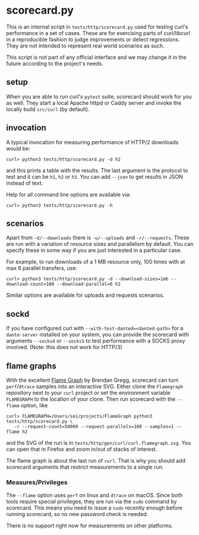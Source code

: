 <!--
Copyright (C) Daniel Stenberg, <daniel@haxx.se>, et al.

SPDX-License-Identifier: curl
-->

# scorecard.py

This is an internal script in `tests/http/scorecard.py` used for testing
curl's performance in a set of cases. These are for exercising parts of
curl/libcurl in a reproducible fashion to judge improvements or detect
regressions. They are not intended to represent real world scenarios
as such.

This script is not part of any official interface and we may
change it in the future according to the project's needs.

## setup

When you are able to run curl's `pytest` suite, scorecard should work
for you as well. They start a local Apache httpd or Caddy server and
invoke the locally build `src/curl` (by default).

## invocation

A typical invocation for measuring performance of HTTP/2 downloads would be:

```
curl> python3 tests/http/scorecard.py -d h2
```

and this prints a table with the results. The last argument is the protocol to test and
it can be `h1`, `h2` or `h3`. You can add `--json` to get results in JSON instead of text.

Help for all command line options are available via:

```
curl> python3 tests/http/scorecard.py -h
```

## scenarios

Apart from `-d/--downloads` there is `-u/--uploads` and `-r/--requests`. These are run with
a variation of resource sizes and parallelism by default. You can specify these in some way
if you are just interested in a particular case.

For example, to run downloads of a 1 MB resource only, 100 times with at max 6 parallel transfers, use:

```
curl> python3 tests/http/scorecard.py -d --download-sizes=1mb --download-count=100 --download-parallel=6 h2
```

Similar options are available for uploads and requests scenarios.

## sockd

If you have configured curl with `--with-test-danted=<danted-path>` for a
`dante-server` installed on your system, you can provide the scorecard
with arguments `--socks4` or `--socks5` to test performance with a SOCKS proxy
involved. (Note: this does not work for HTTP/3)

## flame graphs

With the excellent [Flame Graph](https://github.com/brendangregg/FlameGraph) by Brendan Gregg, scorecard can turn `perf`/`dtrace` samples into an interactive SVG. Either clone the `Flamegraph` repository next to your `curl` project or set the environment variable `FLAMEGRAPH` to the location of your clone. Then run scorecard with the `--flame` option, like

```
curl> FLAMEGRAPH=/Users/sei/projects/FlameGraph python3 tests/http/scorecard.py \
   -r --request-count=50000 --request-parallels=100 --samples=1 --flame h2
```
and the SVG of the run is in `tests/http/gen/curl/curl.flamegraph.svg`. You can open that in Firefox and zoom in/out of stacks of interest.

The flame graph is about the last run of `curl`. That is why you should add scorecard arguments
that restrict measurements to a single run.

### Measures/Privileges

The `--flame` option uses `perf` on linux and `dtrace` on macOS. Since both tools require special
privileges, they are run via the `sudo` command by scorecard. This means you need to issue a
`sudo` recently enough before running scorecard, so no new password check is needed.

There is no support right now for measurements on other platforms.
